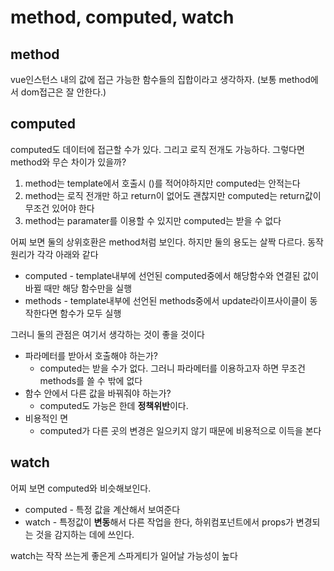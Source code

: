 # method, computed, watch

## method

vue인스턴스 내의 값에 접근 가능한 함수들의 집합이라고 생각하자. (보통 method에서 dom접근은 잘 안한다.)

## computed

computed도 데이터에 접근할 수가 있다. 그리고 로직 전개도 가능하다. 그렇다면 method와 무슨 차이가 있을까?

1. method는 template에서 호출시 ()를 적어야하지만 computed는 안적는다
2. method는 로직 전개만 하고 return이 없어도 괜찮지만 computed는 return값이 무조건 있어야 한다
3. method는 paramater를 이용할 수 있지만 computed는 받을 수 없다

어찌 보면 둘의 상위호환은 method처럼 보인다. 하지만 둘의 용도는 살짝 다르다. 동작원리가 각각 아래와 같다

- computed - template내부에 선언된 computed중에서 해당함수와 연결된 값이 바뀔 때만 해당 함수만을 실행
- methods - template내부에 선언된 methods중에서 update라이프사이클이 동작한다면 함수가 모두 실행

그러니 둘의 관점은 여기서 생각하는 것이 좋을 것이다

- 파라메터를 받아서 호출해야 하는가?
  - computed는 받을 수가 없다. 그러니 파라메터를 이용하고자 하면 무조건 methods를 쓸 수 밖에 없다
- 함수 안에서 다른 값을 바꿔줘야 하는가?
  - computed도 가능은 한데 **정책위반**이다.
- 비용적인 면
  - computed가 다른 곳의 변경은 일으키지 않기 때문에 비용적으로 이득을 본다

## watch

어찌 보면 computed와 비슷해보인다.

- computed - 특정 값을 계산해서 보여준다
- watch - 특정값이 **변동**해서 다른 작업을 한다, 하위컴포넌트에서 props가 변경되는 것을 감지하는 데에 쓰인다.

watch는 작작 쓰는게 좋은게 스파게티가 일어날 가능성이 높다